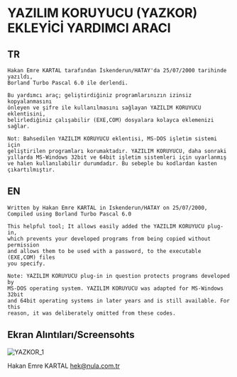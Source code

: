# YAZILIM KORUYUCU (YAZKOR) EKLEYİCİ YARDIMCI ARACI

## TR
    Hakan Emre KARTAL tarafından İskenderun/HATAY'da 25/07/2000 tarihinde yazıldı,
    Borland Turbo Pascal 6.0 ile derlendi.

    Bu yardımcı araç; geliştirdiğiniz programlarınızın izinsiz kopyalanmasını
    önleyen ve şifre ile kullanılmasını sağlayan YAZILIM KORUYUCU eklentisini,
    belirlediğiniz çalışabilir (EXE,COM) dosyalara kolayca eklemenizi sağlar.

    Not: Bahsedilen YAZILIM KORUYUCU eklentisi, MS-DOS işletim sistemi için
    geliştirilen programları korumaktadır. YAZILIM KORUYUCU, daha sonraki
    yıllarda MS-Windows 32bit ve 64bit işletim sistemleri için uyarlanmış
    ve halen kullanılabilir durumdadır. Bu sebeple bu kodlardan kasten 
    çıkartılmıştır.

## EN
    Written by Hakan Emre KARTAL in Iskenderun/HATAY on 25/07/2000,
    Compiled using Borland Turbo Pascal 6.0

    This helpful tool; It allows easily added the YAZILIM KORUYUCU plug-in,
    which prevents your developed programs from being copied without permission
    and allows them to be used with a password, to the executable (EXE,COM) files
    you specify.

    Note: YAZILIM KORUYUCU plug-in in question protects programs developed by
    MS-DOS operating system. YAZILIM KORUYUCU was adapted for MS-Windows 32bit
    and 64bit operating systems in later years and is still available. For this
    reason, it was deliberately omitted from these codes.

## Ekran Alıntıları/Screensohts

![YAZKOR_1]()

Hakan Emre KARTAL
hek@nula.com.tr

